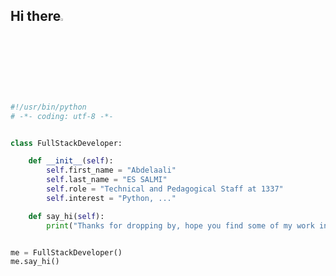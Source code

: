 ## Hi there<img src="https://github.com/TheDudeThatCode/TheDudeThatCode/blob/master/Assets/Hi.gif" width="3%"> 

```python
#!/usr/bin/python
# -*- coding: utf-8 -*-


class FullStackDeveloper:

    def __init__(self):
        self.first_name = "Abdelaali"
        self.last_name = "ES SALMI"
        self.role = "Technical and Pedagogical Staff at 1337"
        self.interest = "Python, ..."

    def say_hi(self):
        print("Thanks for dropping by, hope you find some of my work interesting.")


me = FullStackDeveloper()
me.say_hi()
```

<!-- I'm a passionate self-taught Full Stack Web Developer 🚀 from Morocco. -->

<!-- ## Computer Science Student :mortar_board:

<img align="right" alt="GIF" width="500" src="https://github.githubassets.com/images/modules/profile/profile-joined-github-dark.svg" />

#### 1337 School:

currently, I'm studying programming and computer science and learning some tools that allow me to analyze complex systems.
#### Networking:
I have a diploma in techniques of information network, administration of systems and network

#### Connect with me: -->

<!-- [<img align="left" alt="abdlalisalmi | LinkedIn" width="22px" src="https://cdn-icons.flaticon.com/png/512/3536/premium/3536505.png?token=exp=1636643469~hmac=24a6c4b613d8b6d5bdd805957a78d414" />][linkedin]
<br /> -->

<!-- ### Languages and Tools:

<img align="left" alt="Python" width="26px" src="https://cdn-icons-png.flaticon.com/512/5968/5968350.png" />
<img align="left" alt="Django" width="56px" src="https://static.djangoproject.com/img/logos/django-logo-negative.svg" />
<img align="left" alt="JavaScript" width="26px" src="https://raw.githubusercontent.com/github/explore/80688e429a7d4ef2fca1e82350fe8e3517d3494d/topics/javascript/javascript.png" />
<img align="left" alt="react" width="26px" src="https://raw.githubusercontent.com/github/explore/80688e429a7d4ef2fca1e82350fe8e3517d3494d/topics/react/react.png" />
<img align="left" alt="HTML" width="26px" src="https://raw.githubusercontent.com/github/explore/80688e429a7d4ef2fca1e82350fe8e3517d3494d/topics/html/html.png" />
<img align="left" alt="css" width="26px" src="https://raw.githubusercontent.com/github/explore/80688e429a7d4ef2fca1e82350fe8e3517d3494d/topics/css/css.png" />
<img align="left" alt="Linux" width="26px" src="https://image.flaticon.com/icons/svg/226/226772.svg" />
<img align="left" alt="Docker" width="26px" src="https://cdn-icons-png.flaticon.com/512/919/919853.png" />
<img align="left" alt="Git" width="26px" src="https://cdn-icons-png.flaticon.com/512/2111/2111288.png" />
<br />
<br />

### My GitHub Stats:
<img align="left" alt="abdlalisalmi Github Stats" src="https://github-readme-stats.vercel.app/api?username=abdlalisalmi&show_icons=true&hide_border=true&hide_title=true&icon_color=17D778&bg_color=0d1117&text_color=e1e4e8" />


<img align="left" alt="abdlalisalmi Github Top Languages" src="https://github-readme-stats.vercel.app/api/top-langs/?username=abdlalisalmi&show_icons=true&hide_border=true&hide_title=true&layout=compact&icon_color=17D778&bg_color=0d1117&text_color=e1e4e8" />





[facebook]: https://www.facebook.com/abdlali.sa
[twitter]: https://twitter.com/abdlalisalmi
[linkedin]: https://www.linkedin.com/in/abdlalisalmi/
[instagram]: https://www.instagram.com/abdlali_salmi/ -->
